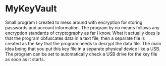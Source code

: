 # MyKeyVault
Small program I created to mess around with encryption for storing passwords and account information. The program by no means follows any encryption standards of cryptography as far I know. What it actually does is that the program obfuscates data in a text file, then a separate file is created as the key that the program needs to decrypt the data file. The main idea being that you put this key file in a separate physical device like a USB. The program can be set to automatically check a USB drive for the key file as soon as it starts.
